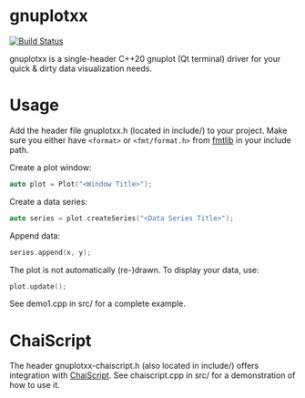 # gnuplotxx

[![Build Status](https://travis-ci.com/falbrechtskirchinger/gnuplotxx.svg?branch=master)](https://travis-ci.com/falbrechtskirchinger/gnuplotxx)

gnuplotxx is a single-header C++20 gnuplot (Qt terminal) driver for your quick & dirty data visualization needs.

# Usage

Add the header file gnuplotxx.h (located in include/) to your project. Make sure you either have `<format>` or `<fmt/format.h>` from [fmtlib] in your include path.

Create a plot window:
```cpp
auto plot = Plot("<Window Title>");
```

Create a data series:
```cpp
auto series = plot.createSeries("<Data Series Title>");
```

Append data:
```cpp
series.append(x, y);
```

The plot is not automatically (re-)drawn. To display your data, use:
```cpp
plot.update();
```

See demo1.cpp in src/ for a complete example.

# ChaiScript

The header gnuplotxx-chaiscript.h (also located in include/) offers integration with [ChaiScript].
See chaiscript.cpp in src/ for a demonstration of how to use it.


[fmtlib]: <https://github.com/fmtlib/fmt>
[ChaiScript]: <https://github.com/ChaiScript/ChaiScript>
